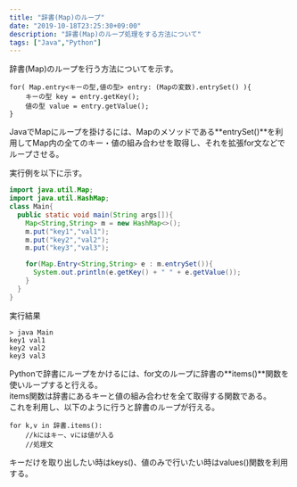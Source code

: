 ```yaml
---
title: "辞書(Map)のループ"
date: "2019-10-18T23:25:30+09:00"
description: "辞書(Map)のループ処理をする方法について"
tags: ["Java","Python"]
---
```


辞書(Map)のループを行う方法についてを示す。

<div class="note_content_by_programming_language" id="note_content_Java">

```
for( Map.entry<キーの型,値の型> entry: (Mapの変数).entrySet() ){
    キーの型 key = entry.getKey();
    値の型 value = entry.getValue();
}
```

JavaでMapにループを掛けるには、Mapのメソッドである**entrySet()**を利用してMap内の全てのキー・値の組み合わせを取得し、それを拡張for文などでループさせる。

実行例を以下に示す。

```java
import java.util.Map;
import java.util.HashMap;
class Main{
  public static void main(String args[]){
    Map<String,String> m = new HashMap<>();
    m.put("key1","val1");
    m.put("key2","val2");
    m.put("key3","val3");

    for(Map.Entry<String,String> e : m.entrySet()){
      System.out.println(e.getKey() + " " + e.getValue());
    }
  }
}
```

実行結果

```
> java Main
key1 val1
key2 val2
key3 val3
```

</div>
<div class="note_content_by_programming_language" id="note_content_Python">

Pythonで辞書にループをかけるには、for文のループに辞書の**items()**関数を使いループすると行える。  
items関数は辞書にあるキーと値の組み合わせを全て取得する関数である。  
これを利用し、以下のように行うと辞書のループが行える。
```
for k,v in 辞書.items():
    //kにはキー、vには値が入る
    //処理文
```

キーだけを取り出したい時はkeys()、値のみで行いたい時はvalues()関数を利用する。  


</div>

